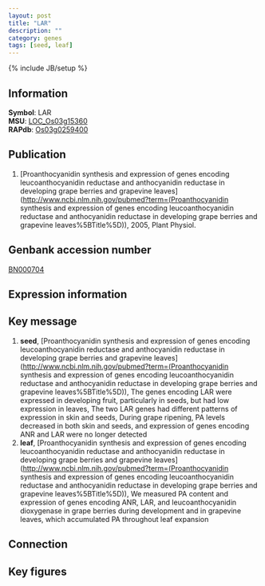```yaml
---
layout: post
title: "LAR"
description: ""
category: genes
tags: [seed, leaf]
---
```

{% include JB/setup %}

## Information
__Symbol__: LAR  
__MSU__: [LOC_Os03g15360](http://rice.plantbiology.msu.edu/cgi-bin/ORF_infopage.cgi?orf=LOC_Os03g15360)  
__RAPdb__: [Os03g0259400](http://rapdb.dna.affrc.go.jp/viewer/gbrowse_details/irgsp1?name=Os03g0259400)  

## Publication
1. [Proanthocyanidin synthesis and expression of genes encoding leucoanthocyanidin reductase and anthocyanidin reductase in developing grape berries and grapevine leaves](http://www.ncbi.nlm.nih.gov/pubmed?term=(Proanthocyanidin synthesis and expression of genes encoding leucoanthocyanidin reductase and anthocyanidin reductase in developing grape berries and grapevine leaves%5BTitle%5D)), 2005, Plant Physiol.

## Genbank accession number
[BN000704](http://www.ncbi.nlm.nih.gov/nuccore/BN000704)

## Expression information

## Key message
1. __seed__, [Proanthocyanidin synthesis and expression of genes encoding leucoanthocyanidin reductase and anthocyanidin reductase in developing grape berries and grapevine leaves](http://www.ncbi.nlm.nih.gov/pubmed?term=(Proanthocyanidin synthesis and expression of genes encoding leucoanthocyanidin reductase and anthocyanidin reductase in developing grape berries and grapevine leaves%5BTitle%5D)),  The genes encoding LAR were expressed in developing fruit, particularly in seeds, but had low expression in leaves, The two LAR genes had different patterns of expression in skin and seeds, During grape ripening, PA levels decreased in both skin and seeds, and expression of genes encoding ANR and LAR were no longer detected
2. __leaf__, [Proanthocyanidin synthesis and expression of genes encoding leucoanthocyanidin reductase and anthocyanidin reductase in developing grape berries and grapevine leaves](http://www.ncbi.nlm.nih.gov/pubmed?term=(Proanthocyanidin synthesis and expression of genes encoding leucoanthocyanidin reductase and anthocyanidin reductase in developing grape berries and grapevine leaves%5BTitle%5D)),  We measured PA content and expression of genes encoding ANR, LAR, and leucoanthocyanidin dioxygenase in grape berries during development and in grapevine leaves, which accumulated PA throughout leaf expansion

## Connection

## Key figures


